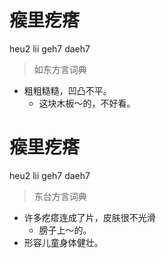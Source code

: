 # 瘊里疙瘩
heu2 lii geh7 daeh7
> 如东方言词典
- 粗粗糙糙，凹凸不平。
  - 这块木板～的，不好看。

# 瘊里疙瘩
heu2 lii geh7 daeh7
> 东台方言词典
- 许多疙瘩连成了片，皮肤很不光滑
  - 膀子上～的。
- 形容儿童身体健壮。
